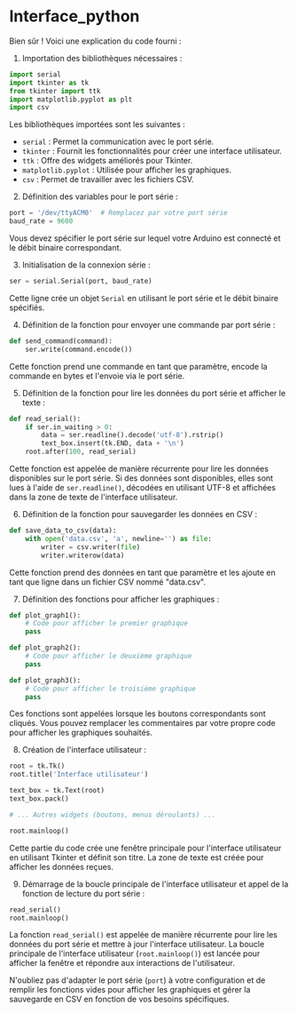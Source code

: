 # Interface_python
Bien sûr ! Voici une explication du code fourni :

1. Importation des bibliothèques nécessaires :
```python
import serial
import tkinter as tk
from tkinter import ttk
import matplotlib.pyplot as plt
import csv
```
Les bibliothèques importées sont les suivantes :
- `serial` : Permet la communication avec le port série.
- `tkinter` : Fournit les fonctionnalités pour créer une interface utilisateur.
- `ttk` : Offre des widgets améliorés pour Tkinter.
- `matplotlib.pyplot` : Utilisée pour afficher les graphiques.
- `csv` : Permet de travailler avec les fichiers CSV.

2. Définition des variables pour le port série :
```python
port = '/dev/ttyACM0'  # Remplacez par votre port série
baud_rate = 9600
```
Vous devez spécifier le port série sur lequel votre Arduino est connecté et le débit binaire correspondant.

3. Initialisation de la connexion série :
```python
ser = serial.Serial(port, baud_rate)
```
Cette ligne crée un objet `Serial` en utilisant le port série et le débit binaire spécifiés.

4. Définition de la fonction pour envoyer une commande par port série :
```python
def send_command(command):
    ser.write(command.encode())
```
Cette fonction prend une commande en tant que paramètre, encode la commande en bytes et l'envoie via le port série.

5. Définition de la fonction pour lire les données du port série et afficher le texte :
```python
def read_serial():
    if ser.in_waiting > 0:
        data = ser.readline().decode('utf-8').rstrip()
        text_box.insert(tk.END, data + '\n')
    root.after(100, read_serial)
```
Cette fonction est appelée de manière récurrente pour lire les données disponibles sur le port série. Si des données sont disponibles, elles sont lues à l'aide de `ser.readline()`, décodées en utilisant UTF-8 et affichées dans la zone de texte de l'interface utilisateur.

6. Définition de la fonction pour sauvegarder les données en CSV :
```python
def save_data_to_csv(data):
    with open('data.csv', 'a', newline='') as file:
        writer = csv.writer(file)
        writer.writerow(data)
```
Cette fonction prend des données en tant que paramètre et les ajoute en tant que ligne dans un fichier CSV nommé "data.csv".

7. Définition des fonctions pour afficher les graphiques :
```python
def plot_graph1():
    # Code pour afficher le premier graphique
    pass

def plot_graph2():
    # Code pour afficher le deuxième graphique
    pass

def plot_graph3():
    # Code pour afficher le troisième graphique
    pass
```
Ces fonctions sont appelées lorsque les boutons correspondants sont cliqués. Vous pouvez remplacer les commentaires par votre propre code pour afficher les graphiques souhaités.

8. Création de l'interface utilisateur :
```python
root = tk.Tk()
root.title('Interface utilisateur')

text_box = tk.Text(root)
text_box.pack()

# ... Autres widgets (boutons, menus déroulants) ...

root.mainloop()
```
Cette partie du code crée une fenêtre principale pour l'interface utilisateur en utilisant Tkinter et définit son titre. La zone de texte est créée pour afficher les données reçues.

9. Démarrage de la boucle principale de l'interface utilisateur et appel de la fonction de lecture du port série :
```python
read_serial()
root.mainloop()
```
La fonction `read_serial()` est appelée de manière récurrente pour lire les données du port série et mettre à jour l'interface utilisateur. La boucle principale de l'interface utilisateur (`root.mainloop()`) est lancée pour afficher la fenêtre et répondre aux interactions de l'utilisateur.

N'oubliez pas d'adapter le port série (`port`) à votre configuration et de remplir les fonctions vides pour afficher les graphiques et gérer la sauvegarde en CSV en fonction de vos besoins spécifiques.
